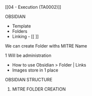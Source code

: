 [[04 - Execution (TA0002)]]



OBSIDIAN
- Template
- Folders 
- Linking - [[ ]]

We can create Folder withs MITRE Name

1 Will be administration
- How to use Obsidian > Folder | Links
- Images store in 1 place

OBSIDIAN STRUCTURE
1. MITRE FOLDER CREATION

